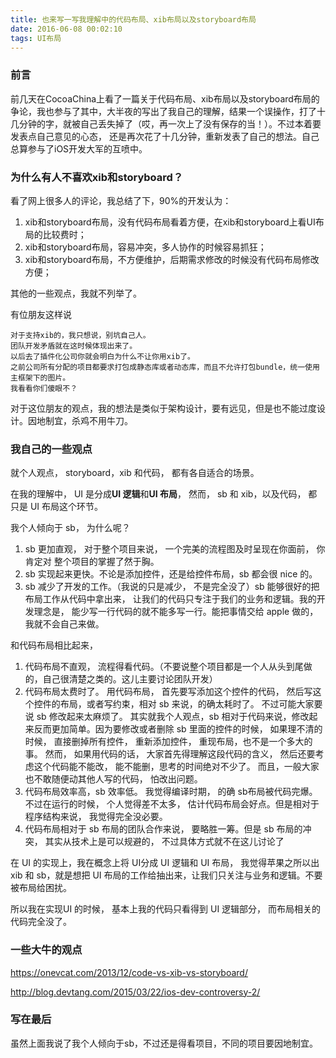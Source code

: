 ```yaml
---
title: 也来写一写我理解中的代码布局、xib布局以及storyboard布局
date: 2016-06-08 00:02:10
tags: UI布局
---
```


### 前言

前几天在CocoaChina上看了一篇关于代码布局、xib布局以及storyboard布局的争论，我也参与了其中，大半夜的写出了我自己的理解，结果一个误操作，打了十几分钟的字，就被自己丢失掉了（哎，再一次上了没有保存的当！）。不过本着要发表点自己意见的心态， 还是再次花了十几分钟，重新发表了自己的想法。自己总算参与了iOS开发大军的互喷中。

### 为什么有人不喜欢xib和storyboard？

看了网上很多人的评论，我总结了下，90%的开发认为：

1. xib和storyboard布局，没有代码布局看着方便，在xib和storyboard上看UI布局的比较费时；
2. xib和storyboard布局，容易冲突，多人协作的时候容易抓狂；
3. xib和storyboard布局，不方便维护，后期需求修改的时候没有代码布局修改方便；

其他的一些观点，我就不列举了。

有位朋友这样说

```
对于支持xib的，我只想说，别坑自己人。
团队开发矛盾就在这时候体现出来了。
以后去了插件化公司你就会明白为什么不让你用xib了。
之前公司所有分配的项目都要求打包成静态库或者动态库，而且不允许打包bundle，统一使用主框架下的图片。
我看看你们傻眼不？
```
对于这位朋友的观点，我的想法是类似于架构设计，要有远见，但是也不能过度设计。因地制宜，杀鸡不用牛刀。

### 我自己的一些观点

就个人观点， storyboard，xib 和代码， 都有各自适合的场景。

在我的理解中， UI 是分成**UI 逻辑**和**UI 布局**， 然而， sb 和 xib，以及代码， 都只是 UI 布局这个环节。

我个人倾向于 sb， 为什么呢？

1. sb 更加直观， 对于整个项目来说， 一个完美的流程图及时呈现在你面前， 你肯定对 整个项目的掌握了然于胸。
2. sb 实现起来更快。不论是添加控件，还是给控件布局，sb 都会很 nice 的。
3. sb 减少了开发的工作。（我说的只是减少， 不是完全没了）sb 能够很好的把布局工作从代码中拿出来， 让我们的代码只专注于我们的业务和逻辑。我的开发理念是， 能少写一行代码的就不能多写一行。能把事情交给 apple 做的， 我就不会自己来做。

和代码布局相比起来，

1. 代码布局不直观， 流程得看代码。（不要说整个项目都是一个人从头到尾做的，自己很清楚之类的。这儿主要讨论团队开发）
2. 代码布局太费时了。
用代码布局， 首先要写添加这个控件的代码， 然后写这个控件的布局，或者写约束，相对 sb 来说，的确太耗时了。
不过可能大家要说 sb 修改起来太麻烦了。 其实就我个人观点，sb 相对于代码来说，修改起来反而更加简单。因为要修改或者删除 sb 里面的控件的时候， 如果理不清的时候， 直接删掉所有控件， 重新添加控件， 重现布局，也不是一个多大的事。
然而， 如果用代码的话， 大家首先得理解这段代码的含义， 然后还要考虑这个代码能不能改， 能不能删，思考的时间绝对不少了。 而且，一般大家也不敢随便动其他人写的代码， 怕改出问题。
3. 代码布局效率高，sb 效率低。
我觉得编译时期， 的确 sb布局被代码完爆。 不过在运行的时候， 个人觉得差不太多， 估计代码布局会好点。但是相对于程序结构来说， 我觉得完全没必要。
4. 代码布局相对于 sb 布局的团队合作来说， 要略胜一筹。但是 sb 布局的冲突， 其实从技术上是可以规避的， 不过具体方式就不在这儿讨论了

在 UI 的实现上，我在概念上将 UI分成 UI 逻辑和 UI 布局， 我觉得苹果之所以出 xib 和 sb，就是想把 UI 布局的工作给抽出来，让我们只关注与业务和逻辑。不要被布局给困扰。

所以我在实现UI 的时候， 基本上我的代码只看得到 UI 逻辑部分， 而布局相关的代码完全没了。

### 一些大牛的观点

https://onevcat.com/2013/12/code-vs-xib-vs-storyboard/

http://blog.devtang.com/2015/03/22/ios-dev-controversy-2/


### 写在最后

虽然上面我说了我个人倾向于sb，不过还是得看项目，不同的项目要因地制宜。
